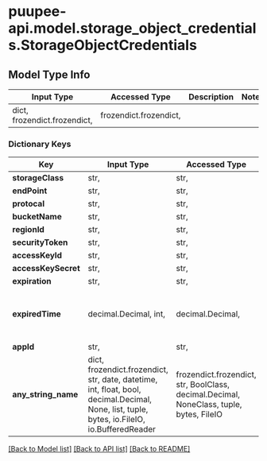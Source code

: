 # puupee-api.model.storage_object_credentials.StorageObjectCredentials

## Model Type Info
Input Type | Accessed Type | Description | Notes
------------ | ------------- | ------------- | -------------
dict, frozendict.frozendict,  | frozendict.frozendict,  |  | 

### Dictionary Keys
Key | Input Type | Accessed Type | Description | Notes
------------ | ------------- | ------------- | ------------- | -------------
**storageClass** | str,  | str,  |  | [optional] 
**endPoint** | str,  | str,  |  | [optional] 
**protocal** | str,  | str,  |  | [optional] 
**bucketName** | str,  | str,  |  | [optional] 
**regionId** | str,  | str,  |  | [optional] 
**securityToken** | str,  | str,  |  | [optional] 
**accessKeyId** | str,  | str,  |  | [optional] 
**accessKeySecret** | str,  | str,  |  | [optional] 
**expiration** | str,  | str,  |  | [optional] 
**expiredTime** | decimal.Decimal, int,  | decimal.Decimal,  |  | [optional] value must be a 64 bit integer
**appId** | str,  | str,  |  | [optional] 
**any_string_name** | dict, frozendict.frozendict, str, date, datetime, int, float, bool, decimal.Decimal, None, list, tuple, bytes, io.FileIO, io.BufferedReader | frozendict.frozendict, str, BoolClass, decimal.Decimal, NoneClass, tuple, bytes, FileIO | any string name can be used but the value must be the correct type | [optional]

[[Back to Model list]](../../README.md#documentation-for-models) [[Back to API list]](../../README.md#documentation-for-api-endpoints) [[Back to README]](../../README.md)

